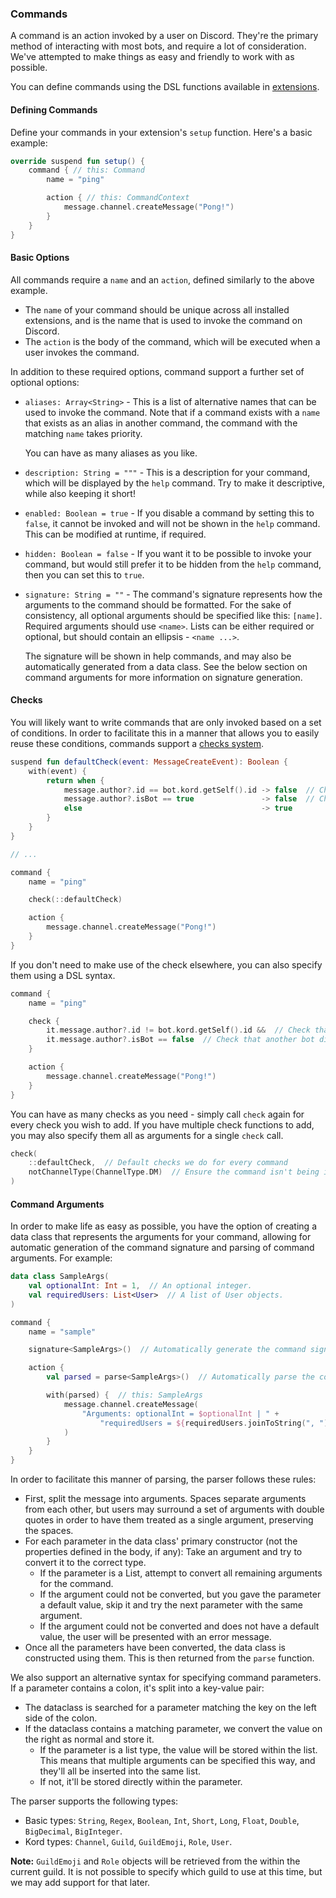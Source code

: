### Commands

A command is an action invoked by a user on Discord. They're the primary method of interacting
with most bots, and require a lot of consideration. We've attempted to make things as easy
and friendly to work with as possible.

You can define commands using the DSL functions available in [extensions](./extension).

#### Defining Commands

Define your commands in your extension's `setup` function. Here's a basic example:

```kotlin
override suspend fun setup() {
    command { // this: Command
        name = "ping"

        action { // this: CommandContext
            message.channel.createMessage("Pong!")
        }
    }
}
```

#### Basic Options

All commands require a `name` and an `action`, defined similarly to the above example.

* The `name` of your command should be unique across all installed extensions, and is
  the name that is used to invoke the command on Discord.
* The `action` is the body of the command, which will be executed when a user invokes
  the command.

In addition to these required options, command support a further set of optional
options:

* `aliases: Array<String>` - This is a list of alternative names that can be used to
  invoke the command. Note that if a command exists with a `name` that exists as an
  alias in another command, the command with the matching `name` takes priority.
  
  You can have as many aliases as you like.
* `description: String = """` - This is a description for your command, which will 
  be displayed by the `help` command. Try to make it descriptive, while also keeping 
  it short!
* `enabled: Boolean = true` - If you disable a command by setting this to `false`, it 
  cannot be invoked and will not be shown in the `help` command. This can be modified 
  at runtime, if required.
* `hidden: Boolean = false` - If you want it to be possible to invoke your command, 
  but would still prefer it to be hidden from the `help` command, then you can set this
  to `true`.
* `signature: String = ""` - The command's signature represents how the arguments to the
  command should be formatted. For the sake of consistency, all optional arguments should
  be specified like this: `[name]`. Required arguments should use `<name>`. Lists can
  be either required or optional, but should contain an ellipsis - `<name ...>`.
  
  The signature will be shown in help commands, and may also be automatically generated from a
  data class. See the below section on command arguments for more information on signature
  generation.

#### Checks

You will likely want to write commands that are only invoked based on a set of conditions.
In order to facilitate this in a manner that allows you to easily reuse these conditions,
commands support a [checks system](check).

```kotlin
suspend fun defaultCheck(event: MessageCreateEvent): Boolean {
    with(event) {
        return when {
            message.author?.id == bot.kord.getSelf().id -> false  // Check that we didn't send this message.
            message.author?.isBot == true               -> false  // Check that another bot didn't send this message.
            else                                        -> true
        }
    }
}

// ...

command {
    name = "ping"

    check(::defaultCheck)

    action {
        message.channel.createMessage("Pong!")
    }
}
```

If you don't need to make use of the check elsewhere, you can also specify them using a DSL syntax.

```kotlin
command {
    name = "ping"

    check {
        it.message.author?.id != bot.kord.getSelf().id &&  // Check that we didn't send this message.
        it.message.author?.isBot == false  // Check that another bot didn't send this message.
    }

    action {
        message.channel.createMessage("Pong!")
    }
}
```

You can have as many checks as you need - simply call `check` again for every check you wish to add. If
you have multiple check functions to add, you may also specify them all as arguments for a single `check` call.

```kotlin
check(
    ::defaultCheck,  // Default checks we do for every command
    notChannelType(ChannelType.DM)  // Ensure the command isn't being invoked in a DM
)
```

#### Command Arguments

In order to make life as easy as possible, you have the option of creating a data class that represents the
arguments for your command, allowing for automatic generation of the command signature and parsing of command
arguments. For example:

```kotlin
data class SampleArgs(
    val optionalInt: Int = 1,  // An optional integer.
    val requiredUsers: List<User>  // A list of User objects.
)

command {
    name = "sample"

    signature<SampleArgs>()  // Automatically generate the command signature.

    action {
        val parsed = parse<SampleArgs>()  // Automatically parse the command arguments into the data class

        with(parsed) {  // this: SampleArgs
            message.channel.createMessage(
                "Arguments: optionalInt = $optionalInt | " +
                    "requiredUsers = ${requiredUsers.joinToString(", ") { it.username }}"
            )
        }
    }
}
```

In order to facilitate this manner of parsing, the parser follows these rules:

* First, split the message into arguments. Spaces separate arguments from each other, but users may surround
  a set of arguments with double quotes in order to have them treated as a single argument, preserving the spaces.
* For each parameter in the data class' primary constructor (not the properties defined in the body, if any): 
  Take an argument and try to convert it to the correct type.
    * If the parameter is a List, attempt to convert all remaining arguments for the command.
    * If the argument could not be converted, but you gave the parameter a default value, skip it and try the next 
      parameter with the same argument.
    * If the argument could not be converted and does not have a default value, the user will be presented with an
      error message.
* Once all the parameters have been converted, the data class is constructed using them. This is then returned
  from the `parse` function.

We also support an alternative syntax for specifying command parameters. If a parameter contains a colon,
it's split into a key-value pair:

* The dataclass is searched for a parameter matching the key on the left side of the colon.
* If the dataclass contains a matching parameter, we convert the value on the right as normal and store it.
    * If the parameter is a list type, the value will be stored within the list. This means that multiple
      arguments can be specified this way, and they'll all be inserted into the same list.
    * If not, it'll be stored directly within the parameter. 

The parser supports the following types:

* Basic types: `String`, `Regex`, `Boolean`, `Int`, `Short`, `Long`, `Float`, `Double`, `BigDecimal`, `BigInteger`.
* Kord types: `Channel`, `Guild`, `GuildEmoji`, `Role`, `User`.

**Note:** `GuildEmoji` and `Role` objects will be retrieved from the within the current guild. It is not possible
to specify which guild to use at this time, but we may add support for that later.
